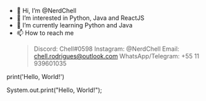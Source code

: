 - 👋 Hi, I’m @NerdChell
- 👀 I’m interested in Python, Java and ReactJS
- 🌱 I’m currently learning Python and Java
- 📫 How to reach me 
     > Discord: Chell#0598
     > Instagram: @NerdChell
     > Email: chell.rodrigues@outlook.com
     > WhatsApp/Telegram: +55 11 939601035


print('Hello, World!')

System.out.print("Hello, World!");
